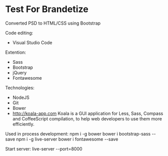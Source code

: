 # Test For Brandetize

Converted PSD to HTML/CSS using Bootstrap

Code editing:
- Visual Studio Code

Extention:
- Sass
- Bootstrap
- jQuery
- Fontawesome

Technologies:
- NodeJS
- Git
- Bower
- http://koala-app.com Koala is a GUI application for Less, Sass, Compass and CoffeeScript compilation, to help web developers to use them more efficiently.

Used in process development:
npm i -g bower
bower i bootstrap-sass --save
npm i -g live-server
bower i fontawesome --save

Start server:
live-server --port=8000



